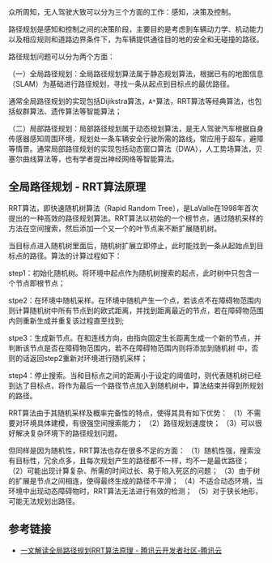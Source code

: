 众所周知，无人驾驶大致可以分为三个方面的工作：感知，决策及控制。

路径规划是感知和控制之间的决策阶段，主要目的是考虑到车辆动力学、机动能力以及相应规则和道路边界条件下，为车辆提供通往目的地的安全和无碰撞的路径。

路径规划问题可以分为两个方面：

（一）全局路径规划：全局路径规划算法属于静态规划算法，根据已有的地图信息（SLAM）为基础进行路径规划，寻找一条从起点到目标点的最优路径。

通常全局路径规划的实现包括Dijikstra算法，`A*`算法，RRT算法等经典算法，也包括蚁群算法、遗传算法等智能算法；

（二）局部路径规划：局部路径规划属于动态规划算法，是无人驾驶汽车根据自身传感器感知周围环境，规划处一条车辆安全行驶所需的路线，常应用于超车，避障等情景。通常局部路径规划的实现包括动态窗口算法（DWA），人工势场算法，贝塞尔曲线算法等，也有学者提出神经网络等智能算法。


## 全局路径规划 - RRT算法原理

RRT算法，即快速随机树算法（Rapid Random Tree），是LaValle在1998年首次提出的一种高效的路径规划算法。RRT算法以初始的一个根节点，通过随机采样的方法在空间搜索，然后添加一个又一个的叶节点来不断扩展随机树。

当目标点进入随机树里面后，随机树扩展立即停止，此时能找到一条从起始点到目标点的路径。算法的计算过程如下：

step1：初始化随机树。将环境中起点作为随机树搜索的起点，此时树中只包含一个节点即根节点；

stpe2：在环境中随机采样。在环境中随机产生一个点，若该点不在障碍物范围内则计算随机树中所有节点到的欧式距离，并找到距离最近的节点，若在障碍物范围内则重新生成并重复该过程直至找到;

stpe3：生成新节点。在和连线方向，由指向固定生长距离生成一个新的节点，并判断该节点是否在障碍物范围内，若不在障碍物范围内则将添加到随机树 中，否则的话返回step2重新对环境进行随机采样；

step4：停止搜索。当和目标点之间的距离小于设定的阈值时，则代表随机树已经到达了目标点，将作为最后一个路径节点加入到随机树中，算法结束并得到所规划的路径。

RRT算法由于其随机采样及概率完备性的特点，使得其具有如下优势：
（1）不需要对环境具体建模，有很强空间搜索能力；
（2）路径规划速度快；
（3）可以很好解决复杂环境下的路径规划问题。

但同样是因为随机性，RRT算法也存在很多不足的方面：
（1）随机性强，搜索没有目标性，冗余点多，且每次规划产生的路径都不一样，均不一是最优路径；
（2）可能出现计算复杂、所需的时间过长、易于陷入死区的问题；
（3）由于树的扩展是节点之间相连，使得最终生成的路径不平滑；
（4）不适合动态环境，当环境中出现动态障碍物时，RRT算法无法进行有效的检测；
（5）对于狭长地形，可能无法规划出路径。




## 参考链接
- [一文解读全局路径规划RRT算法原理 - 腾讯云开发者社区-腾讯云](https://cloud.tencent.com/developer/news/992189)
